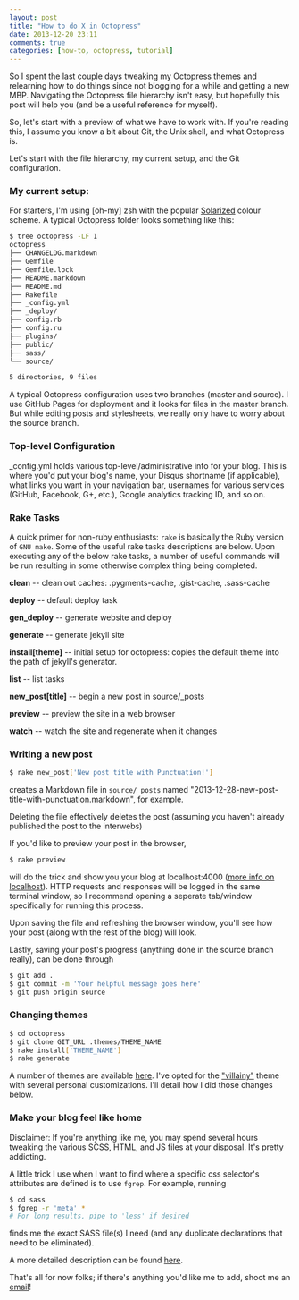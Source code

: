```yaml
---
layout: post
title: "How to do X in Octopress"
date: 2013-12-20 23:11
comments: true
categories: [how-to, octopress, tutorial]
---
```


So I spent the last couple days tweaking my Octopress themes and relearning how to do things since not blogging for a while and getting a new MBP. Navigating the Octopress file hierarchy isn't easy, but hopefully this post will help you (and be a useful reference for myself).

<!-- more -->

So, let's start with a preview of what we have to work with. If you're reading this, I assume you know a bit about Git, the Unix shell, and what Octopress is.

Let's start with the file hierarchy, my current setup, and the Git configuration.

### My current setup:

For starters, I'm using \[oh-my\] zsh with the popular <u>Solarized</u> colour scheme. A typical Octopress folder looks something like this:

``` bash 
$ tree octopress -LF 1 
octopress
├── CHANGELOG.markdown
├── Gemfile
├── Gemfile.lock
├── README.markdown
├── README.md
├── Rakefile
├── _config.yml
├── _deploy/
├── config.rb
├── config.ru
├── plugins/
├── public/
├── sass/
└── source/

5 directories, 9 files
```

A typical Octopress configuration uses two branches (master and source). I use GitHub Pages for deployment and it looks for files in the master branch. But while editing posts and stylesheets, we really only have to worry about the source branch.


### Top-level Configuration
_config.yml holds various top-level/administrative info for your blog. This is where you'd put your blog's name, your Disqus shortname (if applicable), what links you want in your navigation bar, usernames for various services (GitHub, Facebook, G+, etc.), Google analytics tracking ID, and so on.

### Rake Tasks
A quick primer for non-ruby enthusiasts:
`rake` is basically the Ruby version of `GNU make`. Some of the useful rake tasks descriptions are below. Upon executing any of the below rake tasks, a number of useful commands will be run resulting in some otherwise complex thing being completed.

**clean**                     -- clean out caches: .pygments-cache, .gist-cache, .sass-cache

**deploy**                    -- default deploy task

**gen_deploy**                -- generate website and deploy

**generate**                  -- generate jekyll site

**install[theme]**            -- initial setup for octopress: copies the default theme into the path of jekyll's generator.

**list**                      -- list tasks

**new_post[title]**           -- begin a new post in source/_posts

**preview**                   -- preview the site in a web browser

**watch**                     -- watch the site and regenerate when it changes

### Writing a new post

``` bash
$ rake new_post['New post title with Punctuation!']
```

creates a Markdown file in `source/_posts` named "2013-12-28-new-post-title-with-punctuation.markdown", for example.

Deleting the file effectively deletes the post (assuming you haven't already published the post to the interwebs)

If you'd like to preview your post in the browser,

``` bash
$ rake preview
```

will do the trick and show you your blog at localhost:4000 ([more info on localhost](http://whatismyipaddress.com/localhost)). HTTP requests and responses will be logged in the same terminal window, so I recommend opening a seperate tab/window specifically for running this process.

Upon saving the file and refreshing the browser window, you'll see how your post (along with the rest of the blog) will look.

Lastly, saving your post's progress (anything done in the source branch really), can be done through

``` bash
$ git add .
$ git commit -m 'Your helpful message goes here'
$ git push origin source
```

### Changing themes

``` bash
$ cd octopress
$ git clone GIT_URL .themes/THEME_NAME
$ rake install['THEME_NAME']
$ rake generate
```

A number of themes are available [here](https://github.com/imathis/octopress/wiki/3rd-Party-Octopress-Themes). I've opted for the ["villainy"](https://github.com/mikeclarke/villainy-octopress-theme) theme with several personal customizations. I'll detail how I did those changes below.

### Make your blog feel like home

Disclaimer: If you're anything like me, you may spend several hours tweaking the various SCSS, HTML, and JS files at your disposal. It's pretty addicting.

A little trick I use when I want to find where a specific css selector's attributes are defined is to use `fgrep`. For example, running

``` bash
$ cd sass
$ fgrep -r 'meta' *
# For long results, pipe to 'less' if desired
```

finds me the exact SASS file(s) I need (and any duplicate declarations that need to be eliminated).

A more detailed description can be found [here](http://octopress.org/docs/theme/).

That's all for now folks; if there's anything you'd like me to add, shoot me an [email](<mailto:anojhgnanachandran@gmail.com>)!
